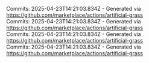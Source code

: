 Commits: 2025-04-23T14:21:03.834Z - Generated via https://github.com/marketplace/actions/artificial-grass
<br>
Commits: 2025-04-23T14:21:03.834Z - Generated via https://github.com/marketplace/actions/artificial-grass
<br>
Commits: 2025-04-23T14:21:03.834Z - Generated via https://github.com/marketplace/actions/artificial-grass
<br>
Commits: 2025-04-23T14:21:03.834Z - Generated via https://github.com/marketplace/actions/artificial-grass
<br>
